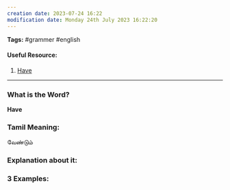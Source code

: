 ```yaml
---
creation date: 2023-07-24 16:22
modification date: Monday 24th July 2023 16:22:20
---
```


**Tags:** #grammer #english 

#### Useful Resource:
1. [Have](https://dictionary.cambridge.org/grammar/british-grammar/have)

--------------------------------------

### What is the Word?

**Have**


### Tamil Meaning:

வேண்டும்

### Explanation about it:



### 3 Examples:




